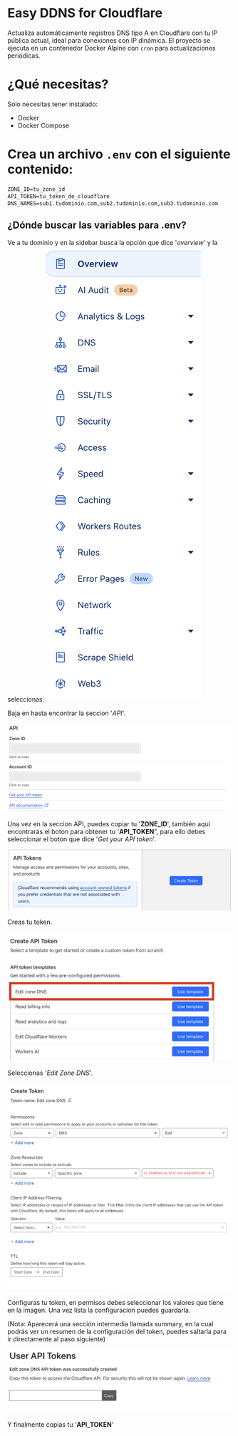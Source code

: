 # Easy DDNS for Cloudflare

Actualiza automáticamente registros DNS tipo A en Cloudflare con tu IP pública actual, ideal para conexiones con IP dinámica. El proyecto se ejecuta en un contenedor Docker Alpine con `cron` para actualizaciones periódicas.

# ¿Qué necesitas?

Solo necesitas tener instalado:
- Docker
- Docker Compose

# Crea un archivo `.env` con el siguiente contenido:

```env
ZONE_ID=tu_zone_id
API_TOKEN=tu_token_de_cloudflare
DNS_NAMES=sub1.tudominio.com,sub2.tudominio.com,sub3.tudominio.com
```

## ¿Dónde buscar las variables para .env?

Ve a tu dominio y en la sidebar busca la opción que dice '*overview*' y la seleccionas.
![Sidebar de tu dominio](images/sidebar.png)

Baja en hasta encontrar la seccion '*API*'.

![Seccion API](images/api.png)

Una vez en la seccion API, puedes copiar tu '**ZONE_ID**', también aquí encontrarás el boton para obtener tu '**API_TOKEN**", para ello debes seleccionar el boton que dice '*Get your API token*'.

![Crear Token](images/create_token.png)

Creas tu token.

![Edit Zone DNS](images/edit_zone_DNS.png)

Seleccionas '*Edit Zone DNS*'.

![Configurar token](images/zone_config.png)

Configuras tu token, en permisos debes seleccionar los valores que tiene en la imagen.
Una vez lista la configuracion puedes guardarla.

(Nota: Aparecerá una sección intermedia llamada summary, en la cual podrás ver un resumen de la configuración del token, puedes saltarla para ir directamente al paso siguiente)

![Copiar token](images/api_token.png)

Y finalmente copias tu '**API_TOKEN**'